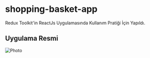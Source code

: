 # shopping-basket-app
Redux Toolkit'in ReactJs Uygulamasında Kullanım Pratiği İçin Yapıldı.

## Uygulama Resmi 


![Photo](https://user-images.githubusercontent.com/58556840/229197219-ab48646d-dc86-41f4-b92b-5c9cae861366.png)

